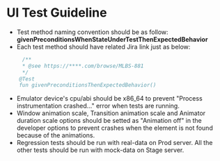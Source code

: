 # UI Test Guideline

- Test method naming convention should be as follow: **givenPreconditionsWhenStateUnderTestThenExpectedBehavior**
- Each test method should have related Jira link just as below:
```kotlin
     /**
     * @see https://****.com/browse/MLBS-881
     */
    @Test
    fun givenPreconditionsThenExpectedBehavior()
```
- Emulator device's cpu/abi should be x86_64 to prevent "Process instrumentation crashed..." error when tests are running.
- Window animation scale, Transition animation scale and Animator duration scale options should be setted as "Animation off" in the developer options to prevent crashes when the element is not found because of the animations.
- Regression tests should be run with real-data on Prod server. All the other tests should be run with mock-data on Stage server. 
